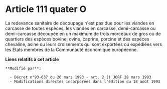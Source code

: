 # Article 111 quater O

La redevance sanitaire de découpage n'est pas due pour les viandes en carcasse de toutes espèces, les viandes en carcasse,
demi-carcasse ou demi-carcasse découpée en un maximum de trois morceaux de gros ou de quartiers des espèces bovine, ovine,
caprine, porcine et des espèces chevaline, asine ou leurs croisements qui sont exportées ou expédiées vers les Etats membres
de la Communauté économique européenne.

**Liens relatifs à cet article**

	**Modifié par**:

	  - Décret n°93-637 du 26 mars 1993 - art. 2 () JORF 28 mars 1993
	  - Modifications directes incorporées dans l'édition du 18 août 1993
